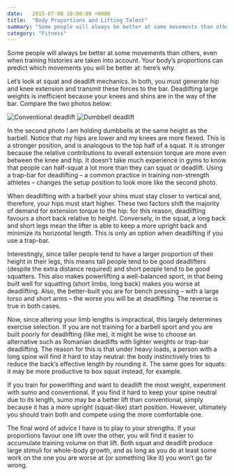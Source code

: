 ```yaml
---
date:   2015-07-08 18:00:00 +0000
title:  "Body Proportions and Lifting Talent"
summary: "Some people will always be better at some movements than others, even when training histories are taken into account. Your body’s proportions can predict which movements you will be better at: here’s why."
category: "Fitness"
---
```


Some people will always be better at some movements than others, even when training histories are taken into account. Your body’s proportions can predict which movements you will be better at: here’s why.

Let’s look at squat and deadlift mechanics. In both, you must generate hip and knee extension and transmit these forces to the bar. Deadlifting large weights is inefficient because your knees and shins are in the way of the bar. Compare the two photos below:

![Conventional deadlift](/images/deadlift1.jpg "Conventional deadlift")
![Dumbbell deadlift](/images/deadlift2.jpg "Dumbbell deadlift")

In the second photo I am holding dumbbells at the same height as the barbell. Notice that my hips are lower and my knees are more flexed. This is a stronger position, and is analogous to the top half of a squat. It is stronger because the relative contributions to overall extension torque are more even between the knee and hip. It doesn’t take much experience in gyms to know that people can half-squat a lot more than they can squat or deadlift. Using a trap-bar for deadlifting – a common practice in training non-strength athletes – changes the setup position to look more like the second photo.

When deadlifting with a barbell your shins must stay closer to vertical and, therefore, your hips must start higher. These two factors shift the majority of demand for extension torque to the hip: for this reason, deadlifting favours a short back relative to height. Conversely, in the squat, a long back and short legs mean the lifter is able to keep a more upright back and minimize its horizontal length. This is only an option when deadlifting if you use a trap-bar.

Interestingly, since taller people tend to have a larger proportion of their height in their legs, this means tall people tend to be good deadlifters (despite the extra distance required) and short people tend to be good squatters. This also makes powerlifting a well-balanced sport, in that being built well for squatting (short limbs, long back) makes you worse at deadlifting. Also, the better-built you are for bench pressing – with a large torso and short arms – the worse you will be at deadlifting. The reverse is true in both cases.

Now, since altering your limb lengths is impractical, this largely determines exercise selection. If you are not training for a barbell sport and you are built poorly for deadlifting (like me), it might be wise to choose an alternative such as Romanian deadlifts with lighter weights or trap-bar deadlifting. The reason for this is that under heavy loads, a person with a long spine will find it hard to stay neutral: the body instinctively tries to reduce the back’s effective length by rounding it. The same goes for squats: it may be more productive to box squat instead, for example.

If you train for powerlifting and want to deadlift the most weight, experiment with sumo and conventional. If you find it hard to keep your spine neutral due to its length, sumo may be a better lift than conventional, simply because it has a more upright (squat-like) start position. However, ultimately you should train both and compete using the more comfortable one.

The final word of advice I have is to play to your strengths. If your proportions favour one lift over the other, you will find it easier to accumulate training volume on that lift. Both squat and deadlift produce large stimuli for whole-body growth, and as long as you do at least some work on the one you are worse at (or something like it) you won’t go far wrong.
